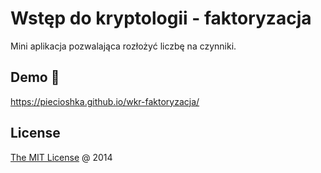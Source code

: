 # Wstęp do kryptologii - faktoryzacja

Mini aplikacja pozwalająca rozłożyć liczbę na czynniki.

## Demo 🎉

<https://piecioshka.github.io/wkr-faktoryzacja/>

## License

[The MIT License](http://piecioshka.mit-license.org/) @ 2014
